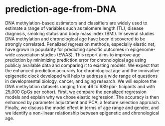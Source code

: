 # prediction-age-from-DNA
DNA methylation-based estimators and classifiers are widely used to estimate a range of variables such as telomere length (TL), disease diagnosis, smoking status and body mass index (BMI). In several studies DNA methylation and chronological age have been discovered to be strongly correlated. Penalized regression methods, especially elastic net, have grown in popularity for predicting specific outcomes in epigenome-wide association studies (EWAS). This report aims to improve age prediction by minimizing prediction error for chronological age using publicly available data and comparing it to existing models. We expect that the enhanced prediction accuracy for chronological age and the innovative epigenetic clock developed will help to address a wide range of questions in developmental biology, cancer, and aging research.
We will explore the DNA methylation datasets ranging from 46 to 689 par- ticipants and with 25,000 CpGs per cohort. First, we compare the penalized regression models and explain why we chose elastic regression. The accuracy is then enhanced by parameter adjustment and PCA, a feature selection approach. Finally, we discuss the model effect in terms of age range and gender, and we identify a non-linear relationship between epigenetic and chronological age.
